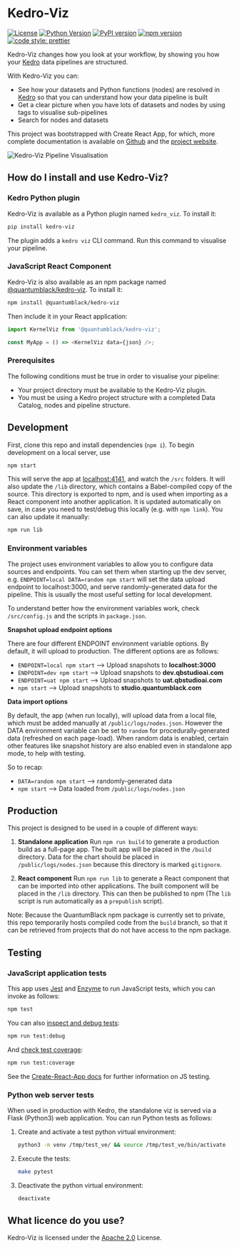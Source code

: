 # Kedro-Viz

[![License](https://img.shields.io/badge/license-Apache%202.0-blue.svg)](https://opensource.org/licenses/Apache-2.0)
[![Python Version](https://img.shields.io/pypi/pyversions/kedro-viz.svg)](https://pypi.org/project/kedro-viz/)
[![PyPI version](https://badge.fury.io/py/kedro-viz.svg)](https://pypi.org/project/kedro-viz/)
[![npm version](https://badge.fury.io/js/%40quantumblacklabs%2Fkedro-viz.svg)](https://badge.fury.io/js/%40quantumblacklabs%2Fkedro-viz)
[![code style: prettier](https://img.shields.io/badge/code_style-prettier-ff69b4.svg)](https://github.com/prettier/prettier)

Kedro-Viz changes how you look at your workflow, by showing you how your [Kedro](https://github.com/quantumblacklabs/kedro) data pipelines are structured.

With Kedro-Viz you can:

- See how your datasets and Python functions (nodes) are resolved in [Kedro](https://github.com/quantumblacklabs/kedro) so that you can understand how your data pipeline is built
- Get a clear picture when you have lots of datasets and nodes by using tags to visualise sub-pipelines
- Search for nodes and datasets

This project was bootstrapped with Create React App, for which, more complete documentation is available on [Github](https://github.com/facebook/create-react-app) and the [project website](https://facebook.github.io/create-react-app/).

![Kedro-Viz Pipeline Visualisation](https://github.com/quantumblacklabs/kedro-viz/blob/master/img/pipeline_visualisation.png)

## How do I install and use Kedro-Viz?

### Kedro Python plugin

Kedro-Viz is available as a Python plugin named `kedro_viz`. To install it:

```bash
pip install kedro-viz
```

The plugin adds a `kedro viz` CLI command. Run this command to visualise your pipeline.

### JavaScript React Component

Kedro-Viz is also available as an npm package named [@quantumblack/kedro-viz](https://www.npmjs.com/package/@quantumblack/kedro-viz). To install it:

```bash
npm install @quantumblack/kedro-viz
```

Then include it in your React application:

```javascript
import KernelViz from '@quantumblack/kedro-viz';

const MyApp = () => <KernelViz data={json} />;
```

### Prerequisites

The following conditions must be true in order to visualise your pipeline:

- Your project directory must be available to the Kedro-Viz plugin.
- You must be using a Kedro project structure with a completed Data Catalog, nodes and pipeline structure.

## Development

First, clone this repo and install dependencies (`npm i`). To begin development on a local server, use

```bash
npm start
```

This will serve the app at [localhost:4141](http://localhost:4141/), and watch the `/src` folders. It will also update the `/lib` directory, which contains a Babel-compiled copy of the source. This directory is exported to npm, and is used when importing as a React component into another application. It is updated automatically on save, in case you need to test/debug this locally (e.g. with `npm link`). You can also update it manually:

```bash
npm run lib
```

### Environment variables

The project uses environment variables to allow you to configure data sources and endpoints. You can set them when starting up the dev server, e.g. `ENDPOINT=local DATA=random npm start` will set the data upload endpoint to localhost:3000, and serve randomly-generated data for the pipeline. This is usually the most useful setting for local development.

To understand better how the environment variables work, check `/src/config.js` and the scripts in `package.json`.

**Snapshot upload endpoint options**

There are four different ENDPOINT environment variable options. By default, it will upload to production. The different options are as follows:

- `ENDPOINT=local npm start` --> Upload snapshots to **localhost:3000**
- `ENDPOINT=dev npm start` --> Upload snapshots to **dev.qbstudioai.com**
- `ENDPOINT=uat npm start` --> Upload snapshots to **uat.qbstudioai.com**
- `npm start` --> Upload snapshots to **studio.quantumblack.com**

**Data import options**

By default, the app (when run locally), will upload data from a local file, which must be added manually at `/public/logs/nodes.json`.
However the DATA environment variable can be set to `random` for procedurally-generated data (refreshed on each page-load). When random data is enabled, certain other features like snapshot history are also enabled even in standalone app mode, to help with testing.

So to recap:

- `DATA=random npm start` --> randomly-generated data
- `npm start` --> Data loaded from `/public/logs/nodes.json`

## Production

This project is designed to be used in a couple of different ways:

1. **Standalone application**
   Run `npm run build` to generate a production build as a full-page app. The built app will be placed in the `/build` directory. Data for the chart should be placed in `/public/logs/nodes.json` because this directory is marked `gitignore`.

2. **React component**
   Run `npm run lib` to generate a React component that can be imported into other applications. The built component will be placed in the `/lib` directory. This can then be published to npm (The `lib` script is run automatically as a `prepublish` script).

Note: Because the QuantumBlack npm package is currently set to private, this repo temporarily hosts compiled code from the `build` branch, so that it can be retrieved from projects that do not have access to the npm package.

## Testing

### JavaScript application tests

This app uses [Jest](https://jestjs.io/) and [Enzyme](https://airbnb.io/enzyme/) to run JavaScript tests, which you can invoke as follows:

```bash
npm test
```

You can also [inspect and debug tests](https://facebook.github.io/create-react-app/docs/debugging-tests):

```bash
npm run test:debug
```

And [check test coverage](https://facebook.github.io/create-react-app/docs/running-tests#coverage-reporting):

```bash
npm run test:coverage
```

See the [Create-React-App docs](https://github.com/facebook/create-react-app) for further information on JS testing.

### Python web server tests

When used in production with Kedro, the standalone viz is served via a Flask (Python3) web application. You can run Python tests as follows:

1. Create and activate a test python virtual environment:

   ```bash
   python3 -m venv /tmp/test_ve/ && source /tmp/test_ve/bin/activate
   ```

2. Execute the tests:

   ```bash
   make pytest
   ```

3. Deactivate the python virtual environment:

   ```bash
   deactivate
   ```

## What licence do you use?

Kedro-Viz is licensed under the [Apache 2.0](https://github.com/quantumblacklabs/kedro-viz/blob/master/LICENSE.md) License.
